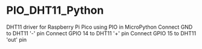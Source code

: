 # PIO_DHT11_Python
DHT11 driver for Raspberry Pi Pico using PIO in MicroPython
Connect GND to DHT11 '-' pin
Connect GPIO 14 to DHT11 '+' pin
Connect GPIO 15 to DHT11 'out' pin
